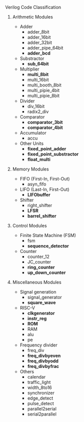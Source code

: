 Verilog Code Classification

1. Arithmetic Modules
    - Adder
        - adder_8bit
        - adder_16bit
        - adder_32bit
        - adder_pipe_64bit
        - **adder_bcd**
    - Substractor
        - **sub_64bit**
    - Multiplier
        - **multi_8bit**
        - multi_16bit
        - multi_booth_8bit
        - multi_pipie_4bit
        - multi_pipie_8bit
    - Divider
        - div_16bit
        - radix2_div
    - Comparator
        - **comparator_3bit**
        - **comparator_4bit**
    - Accumulator
        - accu
    - Other Units
        - **fixed_point_adder**
        - **fixed_point_substractor**
        - **float_multi**

2. Memory Modules
    - FIFO (First-In, First-Out)
        - asyn_fifo
    - LIFO (Last-In, First-Out)
        - **LIFObuffer**
    - Shifter
        - right_shifter
        - **LFSR**
        - **barrel_shifter**

3. Control Modules
    - Finite State Machine (FSM)
        - fsm
        - **sequence_detector**
    - Counter
        - counter_12
        - JC_counter
        - **ring_counter**
        - **up_down_counter**

4. Miscellaneous Modules
    - Signal generation
        - signal_generator
        - **square_wave**
    - RISC-V
        - **clkgenerator**
        - **instr_reg**
        - **ROM**
        - RAM 
        - alu
        - pe
    - Frequency divider
        - freq_div
        - **freq_divbyeven**
        - **freq_divbyodd**
        - **freq_divbyfrac**
    - Others
        - calendar
        - traffic_light
        - width_8to16
        - synchronizer
        - edge_detect
        - pulse_detect
        - parallel2serial
        - serial2parallel


